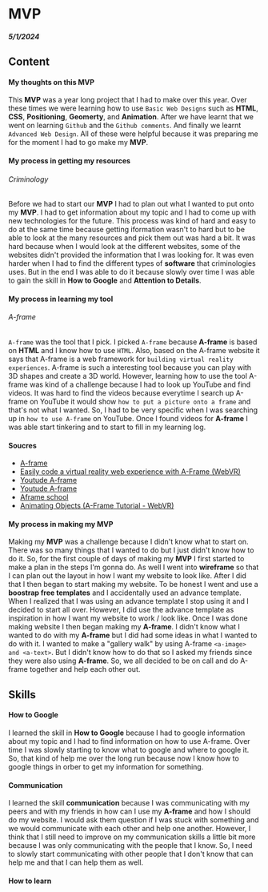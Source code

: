 # MVP
##### 5/1/2024

## Content

#### My thoughts on this MVP

This **MVP** was a year long project that I had to make over this year. Over these times we were learning how to use `Basic Web Designs` such as **HTML**, **CSS**, **Positioning**, **Geomerty**, and **Animation**. After we have learnt that we went on learning `Github` and the `Github comments`. And finally we learnt `Advanced Web Design`. All of these were helpful because it was preparing me for the moment I had to go make my **MVP**.

#### My process in getting my resources
###### Criminology 

Before we had to start our **MVP** I had to plan out what I wanted to put onto my **MVP**. I had to get information about my topic and I had to come up with new technologies for the future. This process was kind of hard and easy to do at the same time because getting iformation wasn't to hard but to be able to look at the many resources and pick them out was hard a bit. It was hard because when I would look at the different websites, some of the websites didn't provided the information that I was looking for. It was even harder when I had to find the different types of **software** that criminologies uses. But in the end I was able to do it because slowly over time I was able to gain the skill in **How to Google** and **Attention to Details**. 

#### My process in learning my tool
###### A-frame

`A-frame` was the tool that I pick. I picked `A-frame` because **A-frame** is based on **HTML** and I know how to use `HTML`. Also, based on the A-frame website it says that A-frame is a web framework for `building virtual reality experiences`. A-frame is such a interesting tool because you can play with 3D shapes and create a 3D world. However, learning how to use the tool A-frame was kind of a challenge because I had to look up YouTube and find videos. It was hard to find the videos because everytime I search up A-frame on YouTube it would show `how to put a picture onto a frame` and that's not what I wanted. So, I had to be very specific when I was searching up in `how to use A-frame` on YouTube. Once I found videos for **A-frame** I was able start tinkering and to start to fill in my learning log. 

#### Soucres

* [A-frame](https://aframe.io/docs/1.5.0/introduction/)
* [Easily code a virtual reality web experience with A-Frame (WebVR)](https://www.youtube.com/watch?v=jhEfT9YjLcU&t=576s)
* [Youtude A-frame](https://www.youtube.com/watch?v=qB8Ejh_QdpE&list=PLP3KjR1TMw7ekqC4o5gy0rR4odw7Jga84&index=4)
* [Youtude A-frame](https://www.youtube.com/watch?v=rl104MfKbW8&list=PLP3KjR1TMw7ekqC4o5gy0rR4odw7Jga84&index=6)
* [Aframe school](https://aframe.io/aframe-school/)
* [Animating Objects (A-Frame Tutorial - WebVR)](https://www.youtube.com/watch?v=p3mNNZ356Ko&list=WL&index=3&t=477s)


#### My process in making my MVP

Making my **MVP** was a challenge because I didn't know what to start on. There was so many things that I wanted to do but I just didn't know how to do it. So, for the first couple of days of making my **MVP** I first started to make a plan in the steps I'm gonna do. As well I went into **wireframe** so that I can plan out the layout in how I want my website to look like. After I did that I then began to start making my website. To be honest I went and use a **boostrap free templates** and I accidentally used an advance template. When I realized that I was using an advance template I stop using it and I decided to start all over. However, I did use the advance template as inspiration in how I want my website to work / look like. Once I was done making website I then began making my **A-frame**. I didn't know what I wanted to do with my **A-frame** but I did had some ideas in what I wanted to do with it. I wanted to make a "gallery walk" by using A-frame `<a-image> and <a-text>`. But I didn't know how to do that so I asked my friends since they were also using **A-frame**. So, we all decided to be on call and do A-frame together and help each other out. 

## Skills

#### How to Google

I learned the skill in **How to Google** because I had to google information about my topic and I had to find information on how to use A-frame. Over time I was slowly starting to know what to google and where to google it. So, that kind of help me over the long run because now I know how to google things in orber to get my information for something. 

#### Communication

I learned the skill **communication** because I was communicating with my peers and with my friends in how can I use my **A-frame** and how I should do my website. I would ask them question if I was stuck with something and we would communicate with each other and help one another. However, I think that I still need to improve on my communication skills a little bit more because I was only communicating with the people that I know. So, I need to slowly start communicating with other people that I don't know that can help me and that I can help them as well. 

#### How to learn









